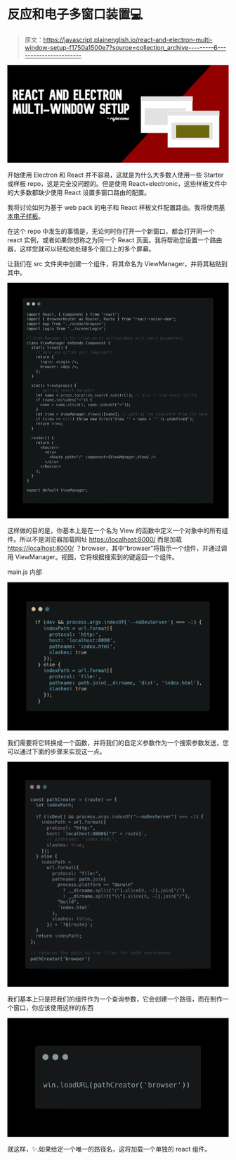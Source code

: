 # 反应和电子多窗口装置💻

> 原文：<https://javascript.plainenglish.io/react-and-electron-multi-window-setup-f1750a1500e7?source=collection_archive---------6----------------------->

![](img/3314b76b0ee60bc93cd8d1a6b7f66d12.png)

开始使用 Electron 和 React 并不容易，这就是为什么大多数人使用一些 Starter 或样板 repo，这是完全没问题的。但是使用 React+electronic，这些样板文件中的大多数都缺少使用 React 设置多窗口路由的配置。

我将讨论如何为基于 web pack 的电子和 React 样板文件配置路由。我将使用[基本电子样板](https://github.com/pbarbiero/basic-electron-react-boilerplate)。

在这个 repo 中发生的事情是，无论何时你打开一个新窗口，都会打开同一个 react 实例，或者如果你想称之为同一个 React 页面。我将帮助您设置一个路由器，这样您就可以轻松地处理多个窗口上的多个屏幕。

让我们在 src 文件夹中创建一个组件，将其命名为 ViewManager，并将其粘贴到其中。

![](img/c2e0826db8520fc0dc4e6f12032bedcd.png)

这样做的目的是，你基本上是在一个名为 View 的函数中定义一个对象中的所有组件。所以不是浏览器加载网址 [https://localhost:8000/](https://localhost:8000/) 而是加载 [https://localhost:8000/](https://localhost:8000/) ？browser，其中“browser”将指示一个组件，并通过调用 ViewManager。视图，它将根据搜索到的键返回一个组件。

main.js 内部

![](img/e3ac2a885b284e718b2e495ce1dbd500.png)

我们需要将它转换成一个函数，并将我们的自定义参数作为一个搜索参数发送，您可以通过下面的步骤来实现这一点。

![](img/965e99a9bc95776d7fa030986ad6b3c7.png)

我们基本上只是把我们的组件作为一个查询参数，它会创建一个路径，而在制作一个窗口，你应该使用这样的东西

![](img/66fd9668171b385b5fabff2ec5343b3f.png)

就这样，✨.如果给定一个唯一的路径名，这将加载一个单独的 react 组件。